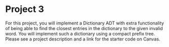 # Project 3
For this project, you will implement a Dictionary ADT with extra functionality of being able to find the closest entries in the dictionary to the given invalid word. 
You will implement such a dictionary using a compact prefix tree. Please see a project description and a link for the starter code on Canvas. 
